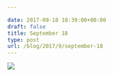 ```yaml
---

date: 2017-09-18 18:39:00+00:00
draft: false
title: September 18
type: post
url: /blog/2017/9/september-18
---
```




  
   ![](/images/2017-09-18-20179september-18/IMG_2278.jpg)

  


